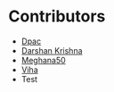  # Contributors

- [Dpac](https://github.com/ldpacl)
- [Darshan Krishna](https;//github.com/DarshanKrishna-DK)
- [Meghana50](https://github.com/Meghana50)
- [Viha](https://github.com/VihaShomikha)
- Test
